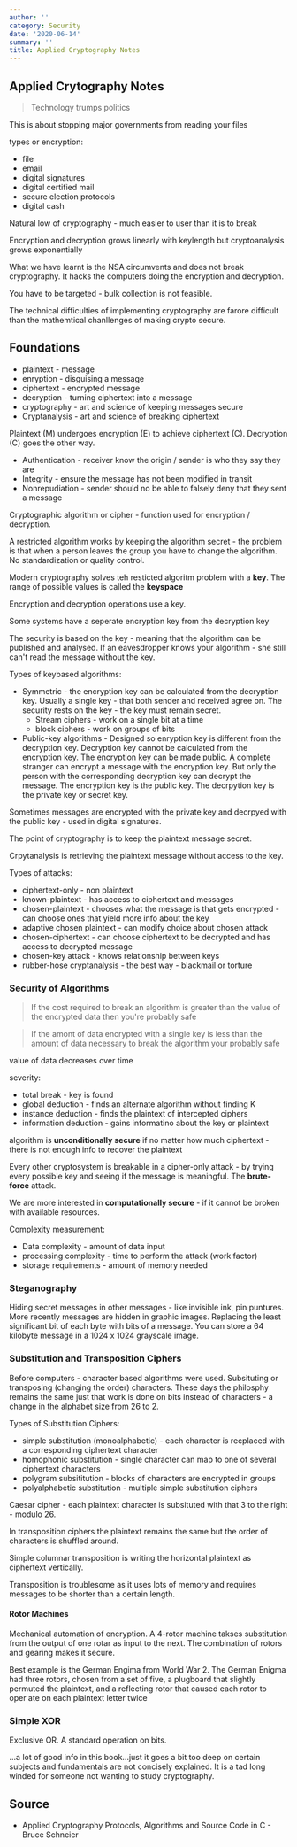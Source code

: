 ```yaml
---
author: ''
category: Security
date: '2020-06-14'
summary: ''
title: Applied Cryptography Notes
---
```

## Applied Crytography Notes

> Technology trumps politics

This is about stopping major governments from reading your files

types or encryption:

* file
* email
* digital signatures
* digital certified mail
* secure election protocols
* digital cash

Natural low of cryptography - much easier to user than it is to break

Encryption and decryption grows linearly with keylength but cryptoanalysis grows exponentially

What we have learnt is the NSA circumvents and does not break cryptography. It hacks the computers doing the encryption and decryption.

You have to be targeted - bulk collection is not feasible.

The technical difficulties of implementing cryptography are farore difficult than the mathemtical chanllenges of making crypto secure.

## Foundations

* plaintext - message
* enryption - disguising a message
* ciphertext - encrypted message
* decryption - turning ciphertext into a message
* cryptography - art and science of keeping messages secure
* Cryptanalysis - art and science of breaking ciphertext

Plaintext (M) undergoes encryption (E) to achieve ciphertext (C). Decryption (C) goes the other way.

* Authentication - receiver know the origin / sender is who they say they are
* Integrity - ensure the message has not been modified in transit
* Nonrepudiation - sender should no be able to falsely deny that they sent a message

Cryptographic algorithm or cipher - function used for encryption  / decryption.

A restricted algorithm works by keeping the algorithm secret - the problem is that when a person leaves the group you have to change the algorithm. No standardization or quality control.

Modern cryptography solves teh resticted algoritm problem with a **key**.
The range of possible values is called the **keyspace**

Encryption and decryption operations use a key.

Some systems have a seperate encryption key from the decryption key

The security is based on the key - meaning that the algorithm can be published and analysed.
If an eavesdropper knows your algorithm - she still can't read the message without the key.

Types of keybased algorithms:

* Symmetric - the encryption key can be calculated from the decryption key. Usually a single key - that both sender and received agree on. The security rests on the key - the key must remain secret.
    * Stream ciphers - work on a single bit at a time
    * block ciphers - work on groups of bits
* Public-key algorithms - Designed so enryption key is different from the decryption key. Decryption key cannot be calculated from the encryption key. The encryption key can be made public. A complete stranger can encrypt a message with the encryption key. But only the person with the corresponding decryption key can decrypt the message. The encryption key is the public key. The decrpytion key is the private key or secret key.

Sometimes messages are encrypted with the private key and decrpyed with the public key - used in digital signatures.

The point of cryptography is to keep the plaintext message secret.

Crpytanalysis is retrieving the plaintext message without access to the key.

Types of attacks:

* ciphertext-only - non plaintext
* known-plaintext - has access to ciphertext and messages
* chosen-plaintext - chooses what the message is that gets encrypted - can choose ones that yield more info about the key
* adaptive chosen plaintext - can modify choice about chosen attack
* chosen-ciphertext - can choose ciphertext to be decrypted and has access to decrypted message
* chosen-key attack - knows relationship between keys
* rubber-hose cryptanalysis - the best way - blackmail or torture

### Security of Algorithms

> If the cost required to break an algorithm is greater than the value of the encrypted data then you're probably safe

> If the amont of data encrypted with a single key is less than the amount of data necessary to break the algorithm your probably safe

value of data decreases over time

severity:

* total break - key is found
* global deduction - finds an alternate algorithm without finding K
* instance deduction - finds the plaintext of intercepted ciphers
* information deduction - gains informatino about the key or plaintext

algorithm is **unconditionally secure** if no matter how much ciphertext - there is not enough info to recover the plaintext

Every other cryptosystem is breakable in a cipher-only attack - by trying every possible key and seeing if the message is meaningful. The **brute-force** attack.

We are more interested in **computationally secure** - if it cannot be broken with available resources.

Complexity measurement:

* Data complexity - amount of data input
* processing complexity - time to perform the attack (work factor)
* storage requirements - amount of memory needed

### Steganography

Hiding secret messages in other messages - like invisible ink, pin puntures. More recently messages are hidden in graphic images. Replacing the least significant bit of each byte with bits of a message. You can store a 64 kilobyte message in a 1024 x 1024 grayscale image.

### Substitution and Transposition Ciphers

Before computers - character based algorithms were used. Subsituting or transposing (changing the order) characters.
These days the philosphy remains the same just that work is done on bits instead of characters - a change in the alphabet size from 26 to 2.

Types of Substitution Ciphers:

* simple substitution (monoalphabetic) - each character is recplaced with a corresponding ciphertext character
* homophonic substitution - single character can map to one of several ciphertext characters
* polygram subsititution - blocks of characters are encrypted in groups
* polyalphabetic substitution - multiple simple substitution ciphers

Caesar cipher - each plaintext character is subsituted with that 3 to the right - modulo 26.

In transposition ciphers the plaintext remains the same but the order of characters is shuffled around.

Simple columnar transposition is writing the horizontal plaintext as ciphertext vertically.

Transposition is troublesome as it uses lots of memory and requires messages to be shorter than a certain length.

#### Rotor Machines

Mechanical automation of encryption. A 4-rotor machine takses substitution from the output of one rotar as input to the next.
The combination of rotors and gearing makes it secure.

Best example is the German Engima from World War 2.
The German Enigma had three rotors, chosen from a set of five, a plugboard that slightly permuted the plaintext, and a reflecting rotor that caused each rotor to oper­ ate on each plaintext letter twice

### Simple XOR

Exclusive OR.
A standard operation on bits.



...a lot of good info in this book...just it goes a bit too deep on certain subjects and fundamentals are not concisely explained. It is a tad long winded for someone not wanting to study cryptography.



## Source

* Applied Cryptography Protocols, Algorithms and Source Code in C - Bruce Schneier








